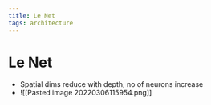 ```yaml
---
title: Le Net
tags: architecture
---
```


# Le Net
- Spatial dims reduce with depth, no of neurons increase
- ![[Pasted image 20220306115954.png]]




